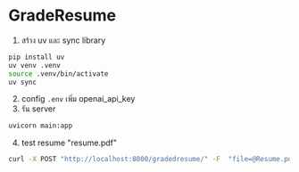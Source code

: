 # GradeResume
1. สร้าง uv และ sync library
```bash
pip install uv
uv venv .venv
source .venv/bin/activate
uv sync
```
2. config `.env` เพิ่ม openai_api_key
3. รัน server 
```bash
uvicorn main:app
```
4. test resume "resume.pdf"
```bash
curl -X POST "http://localhost:8000/gradedresume/" -F  "file=@Resume.pdf" | jq .
```
